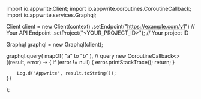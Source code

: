import io.appwrite.Client;
import io.appwrite.coroutines.CoroutineCallback;
import io.appwrite.services.Graphql;

Client client = new Client(context)
    .setEndpoint("https://example.com/v1") // Your API Endpoint
    .setProject("<YOUR_PROJECT_ID>"); // Your project ID

Graphql graphql = new Graphql(client);

graphql.query(
    mapOf( "a" to "b" ), // query 
    new CoroutineCallback<>((result, error) -> {
        if (error != null) {
            error.printStackTrace();
            return;
        }

        Log.d("Appwrite", result.toString());
    })
);

